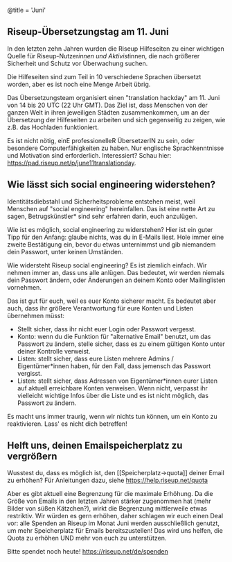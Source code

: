 @title = 'Juni'

Riseup-Übersetzungstag am 11. Juni
-----------------------------------------------------------

In den letzten zehn Jahren wurden die Riseup Hilfeseiten zu einer wichtigen Quelle für Riseup-Nutzer*innen und Aktivist*innen, die nach größerer Sicherheit und Schutz vor Überwachung suchen.

Die Hilfeseiten sind zum Teil in 10 verschiedene Sprachen übersetzt worden, aber es ist noch eine Menge Arbeit übrig.

Das Übersetzungsteam organisiert einen "translation hackday" am 11. Juni von 14 bis 20 UTC (22 Uhr GMT). Das Ziel ist, dass Menschen von der ganzen Welt in ihren jeweiligen Städten zusammenkommen, um an der Übersetzung der Hilfeseiten zu arbeiten und sich gegenseitig zu zeigen, wie z.B. das Hochladen funktioniert.

Es ist nicht nötig, einE professionelleR ÜbersetzerIN zu sein, oder besondere Computerfähigkeiten zu haben. Nur englische Sprachkenntnisse und Motivation sind erforderlich.
Interessiert? Schau hier: https://pad.riseup.net/p/june11translationday.

Wie lässt sich social engineering widerstehen?
-----------------------------------------------------------

Identitätsdiebstahl und Sicherheitsprobleme entstehen meist, weil Menschen auf "social engineering" hereinfallen. Das ist eine nette Art zu sagen, Betrugskünstler* sind sehr erfahren darin, euch anzulügen.

Wie ist es möglich, social engineering zu widerstehen? Hier ist ein guter Tipp für den Anfang: glaube nichts, was du in E-Mails liest. Hole immer eine zweite Bestätigung ein, bevor du etwas unternimmst und gib niemandem dein Passwort, unter keinen Umständen.

Wie widersteht Riseup social engineering? Es ist ziemlich einfach. Wir nehmen immer an, dass uns alle anlügen. Das bedeutet, wir werden niemals dein Passwort ändern, oder Änderungen an deinem Konto oder Mailinglisten vornehmen.

Das ist gut für euch, weil es euer Konto sicherer macht. Es bedeutet aber auch, dass ihr größere Verantwortung für eure Konten und Listen übernehmen müsst:

* Stellt sicher, dass ihr nicht euer Login oder Passwort vergesst.
* Konto: wenn du die Funktion für "alternative Email" benutzt, um das Passwort zu ändern, stelle sicher, dass es zu einem gültigen Konto unter deiner Kontrolle verweist.
* Listen: stellt sicher, dass eure Listen mehrere Admins / Eigentümer*innen haben, für den Fall, dass jemensch das Passwort vergisst.
* Listen: stellt sicher, dass Adressen von Eigentümer*innen eurer Listen auf aktuell erreichbare Konten verweisen. Wenn nicht, verpasst ihr vielleicht wichtige Infos über die Liste und es ist nicht möglich, das Passwort zu ändern.

Es macht uns immer traurig, wenn wir nichts tun können, um ein Konto zu reaktivieren. Lass' es nicht dich betreffen!

Helft uns, deinen Emailspeicherplatz zu vergrößern
-----------------------------------------------------------

Wusstest du, dass es möglich ist, den [[Speicherplatz->quota]] deiner Email zu erhöhen? Für Anleitungen dazu, siehe https://help.riseup.net/quota

Aber es gibt aktuell eine Begrenzung für die maximale Erhöhung. Da die Größe von Emails in den letzten Jahren stärker zugenommen hat (mehr Bilder von süßen Kätzchen?), wirkt die Begrenzung mittlerweile etwas restriktiv. Wir würden es gern erhöhen, daher schlagen wir euch einen Deal vor: alle Spenden an Riseup im Monat Juni werden ausschließlich genutzt, um mehr Speicherplatz für Emails bereitszustellen! Das wird uns helfen, die Quota zu erhöhen UND mehr von euch zu unterstützen.

Bitte spendet noch heute! https://riseup.net/de/spenden
